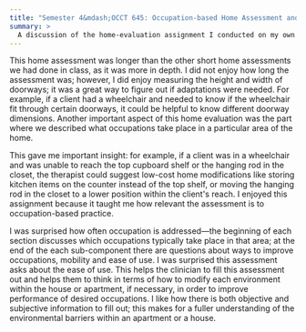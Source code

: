 ```yaml
---
title: "Semester 4&mdash;OCCT 645: Occupation-based Home Assessment and Reflection"
summary: >
  A discussion of the home-evaluation assignment I conducted on my own home.
---
```

This home assessment was longer than the other short home assessments we had
done in class, as it was more in depth. I did not enjoy how long the assessment
was; however, I did enjoy measuring the height and width of doorways; it was a
great way to figure out if adaptations were needed. For example, if a client had
a wheelchair and needed to know if the wheelchair fit through certain doorways,
it could be helpful to know different doorway dimensions. Another important
aspect of this home evaluation was the part where we described what occupations
take place in a particular area of the home.

This gave me important insight: for example, if a client was in a wheelchair and
was unable to reach the top cupboard shelf or the hanging rod in the closet, the
therapist could suggest low-cost home modifications like storing kitchen items
on the counter instead of the top shelf, or moving the hanging rod in the closet
to a lower position within the client's reach.  I enjoyed this assignment
because it taught me how relevant the assessment is to occupation-based
practice.

I was surprised how often occupation is addressed—the beginning of each section
discusses which occupations typically take place in that area; at the end of the
each sub-component there are questions about ways to improve occupations,
mobility and ease of use. I was surprised this assessment asks about the ease of
use.  This helps the clinician to fill this assessment out and helps them to
think in terms of how to modify each environment within the house or apartment,
if necessary, in order to improve performance of desired occupations. I like how
there is both objective and subjective information to fill out; this makes for a
fuller understanding of the environmental barriers within an apartment or a
house.
